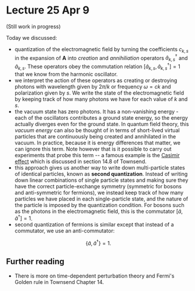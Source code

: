 # Lecture 25 Apr 9

(Still work in progress)

Today we discussed:

- quantization of the electromagnetic field by turning the coefficients $c_{k,s}$ in the expansion of $\mathbf{A}$ into *creation* and *annihiliation* operators $\hat{a}^\dagger_{k,s}$ and $\hat{a}_{k,s}$. These operators obey the commutation relation $[\hat{a}_{k,s},\hat{a}_{k,s}^\dagger]=1$ that we know from the harmonic oscillator.
- we interpret the action of these operators as creating or destroying photons with wavelength given by $2\pi/k$ or frequency $\omega=ck$ and polarization given by $s$. We write the state of the electromagnetic field by keeping track of how many photons we have for each value of $k$ and $s$. 
- the vacuum state has zero photons. It has a non-vanishing energy - each of the oscillators contributes a ground state energy, so the energy actually diverges even for the ground state. In quantum field theory, this *vacuum energy* can also be thought of in terms of short-lived virtual particles that are continuously being created and annihilated in the vacuum. In practice, because it is energy differences that matter, we can ignore this term. Note however that is it possible to carry out experiments that probe this term -- a famous example is the [Casimir effect](https://en.wikipedia.org/wiki/Casimir_effect) which is discussed in section 14.8 of Townsend.
- this approach gives us another way to write down multi-particle states of identical particles, known as **second quantization**. Instead of writing down linear combinations of single particle states and making sure they have the correct particle-exchange symmetry (symmetric for bosons and anti-symmetric for fermions), we instead keep track of how many particles we have placed in each single-particle state, and the nature of the particle is imposed by the quantization condition. For bosons such as the photons in the electromagnetic field, this is the commutator $[\hat{a},\hat{a}^\dagger]=1$. 
- second quantization of fermions is similar except that instead of a commutator, we use an anti-commutator:

$$\left\{\hat{a},\hat{a}^\dagger\right\}=1.$$





## Further reading

- There is more on time-dependent perturbation theory and Fermi's Golden rule in Townsend Chapter 14.

